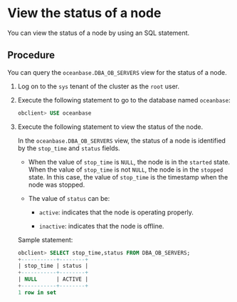 # View the status of a node

You can view the status of a node by using an SQL statement.

## Procedure

You can query the `oceanbase.DBA_OB_SERVERS` view for the status of a node.

1. Log on to the `sys` tenant of the cluster as the `root` user.

2. Execute the following statement to go to the database named `oceanbase`:

   ```sql
   obclient> USE oceanbase
   ```

3. Execute the following statement to view the status of the node.

   In the `oceanbase.DBA_OB_SERVERS` view, the status of a node is identified by the `stop_time` and `status` fields.

   * When the value of `stop_time` is `NULL`, the node is in the `started` state. When the value of `stop_time` is not `NULL`, the node is in the `stopped` state. In this case, the value of `stop_time` is the timestamp when the node was stopped.

   * The value of `status` can be:

      * `active`: indicates that the node is operating properly.

      * `inactive`: indicates that the node is offline.

   Sample statement:

   ```sql
   obclient> SELECT stop_time,status FROM DBA_OB_SERVERS;
   +-----------+--------+
   | stop_time | status |
   +-----------+--------+
   | NULL      | ACTIVE |
   +-----------+--------+
   1 row in set
   ```

